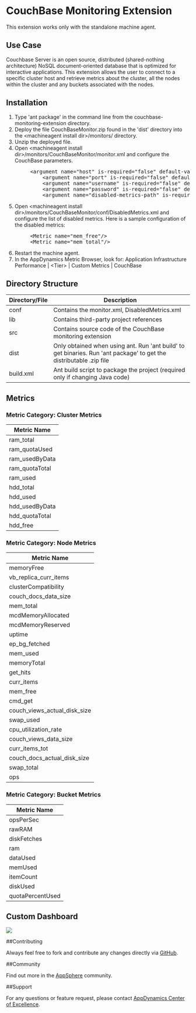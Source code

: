 CouchBase Monitoring Extension
============================

This extension works only with the standalone machine agent.

## Use Case

Couchbase Server is an open source, distributed (shared-nothing architecture) NoSQL document-oriented database that is optimized for interactive applications. This extension allows the user to connect to a specific cluster host and retrieve metrics about the cluster, all the nodes within the cluster and any buckets associated with the nodes.  

## Installation
<ol>
	<li>Type 'ant package' in the command line from the couchbase-monitoring-extension directory.
	</li>
	<li>Deploy the file CouchBaseMonitor.zip found in the 'dist' directory into the &lt;machineagent install dir&gt;/monitors/ directory.
	</li>
	<li>Unzip the deployed file.
	</li>
	<li>Open &lt;machineagent install dir&gt;/monitors/CouchBaseMonitor/monitor.xml and configure the CouchBase parameters.
<p></p>
<pre>
	 &lt;argument name="host" is-required="false" default-value="localhost"/&gt;
         &lt;argument name="port" is-required="false" default-value="8091"/&gt;
         &lt;argument name="username" is-required="false" default-value="username"/&gt;
         &lt;argument name="password" is-required="false" default-value="password"/&gt;
         &lt;argument name="disabled-metrics-path" is-required="false" default-value="monitors/CouchBaseMonitor/conf/DisabledMetrics.xml"/&gt;
</pre>
	</li>
	<li>Open &lt;machineagent install dir&gt;/monitors/CouchBaseMonitor/conf/DisabledMetrics.xml and configure the list of disabled metrics. Here is a sample configuration of the disabled metrics:
<p></p>
<pre>
	 &lt;Metric name="mem_free"/&gt;
	 &lt;Metric name="mem_total"/&gt;
</pre>
	</li>	
	<li> Restart the machine agent.
	</li>
	<li>In the AppDynamics Metric Browser, look for: Application Infrastructure Performance | &lt;Tier&gt; | Custom Metrics | CouchBase
	</li>
</ol>

## Directory Structure

| Directory/File | Description |
|----------------|-------------|
|conf            | Contains the monitor.xml, DisabledMetrics.xml |
|lib             | Contains third-party project references |
|src             | Contains source code of the CouchBase monitoring extension |
|dist            | Only obtained when using ant. Run 'ant build' to get binaries. Run 'ant package' to get the distributable .zip file |
|build.xml       | Ant build script to package the project (required only if changing Java code) |

## Metrics

### Metric Category: Cluster Metrics

|Metric Name            	|
|------------------------------	|
|ram_total        		|
|ram_quotaUsed        		|
|ram_usedByData         	|
|ram_quotaTotal         	|
|ram_used	        	|
|hdd_total       		|
|hdd_used       		|
|hdd_usedByData       		|
|hdd_quotaTotal       		|
|hdd_free       		|

### Metric Category: Node Metrics

|Metric Name            	|
|------------------------------	|
|memoryFree        		|
|vb_replica_curr_items  	|
|clusterCompatibility         	|
|couch_docs_data_size         	|
|mem_total	        	|
|mcdMemoryAllocated       	|
|mcdMemoryReserved       	|
|uptime       			|
|ep_bg_fetched       		|
|mem_used       		|
|memoryTotal        		|
|get_hits  			|
|curr_items         		|
|mem_free         		|
|cmd_get	        	|
|couch_views_actual_disk_size   |
|swap_used       		|
|cpu_utilization_rate       	|
|couch_views_data_size       	|
|curr_items_tot       		|
|couch_docs_actual_disk_size    |
|swap_total       		|
|ops       			|

### Metric Category: Bucket Metrics

|Metric Name            	|
|------------------------------	|
|opsPerSec        		|
|rawRAM  			|
|diskFetches         		|
|ram         			|
|dataUsed	        	|
|memUsed       			|
|itemCount       		|
|diskUsed       		|
|quotaPercentUsed       	|


## Custom Dashboard

![](https://raw.github.com/Appdynamics/couchbase-monitoring-extension/master/CouchBase%20Dashboard.png)

##Contributing

Always feel free to fork and contribute any changes directly via [GitHub](https://github.com/Appdynamics/couchbase-monitoring-extension).

##Community

Find out more in the [AppSphere](http://appsphere.appdynamics.com) community.

##Support

For any questions or feature request, please contact [AppDynamics Center of Excellence](mailto:ace-request@appdynamics.com).

